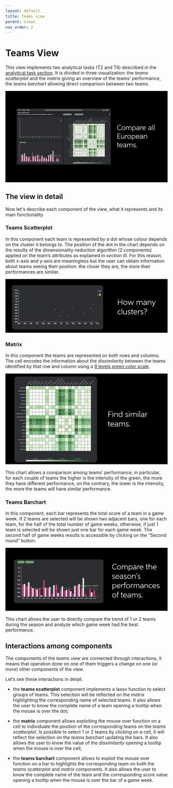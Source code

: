 ```yaml
---
layout: default
title: Teams view
parent: Views
nav_order: 2
---
```


# Teams View

This view implements two analytical tasks (T2 and T4) described in the
[analytical task section](https://kickoff-va.github.io/KickOff-VisualAnalytics/pages/domain-analytical.html). It is divided in three visualization: the *teams
scatterplot* and the *matrix* giving an overview of the teams’
performance, the *teams barchart* allowing direct comparison between two
teams.

![Teams](../images/team-tab.png)

## The view in detail

Now let's describe each component of the view, what it represents and its main functionality

### Teams Scatterplot

In this component each team is represented by a dot whose colour depends
on the cluster it belongs to. The position of the dot in the chart
depends on the results of the dimensionality-reduction algorithm (2
components) applied on the team’s attributes as explained in *section
III*. For this reason, both x-axis and y-axis are meaningless but the
user can obtain information about teams seeing their position: the
closer they are, the more their performances are similar.

![Team Scatter](../images/team-scatter.png)

### Matrix

In this component the teams are represented on both rows and columns.
The cell encodes the information about the *dissimilarity* between the
teams identified by that row and column using a [9 levels green color
scale](https://colorbrewer2.org/#type=sequential&scheme=BuGn&n=3).

![Team Matrix](../images/team-matrix.png)

This chart allows a comparison among teams’ performance, in particular,
for each couple of teams the higher is the intensity of the green, the
more they have different performance, on the contrary, the lower is the
intensity, the more the teams will have similar performance.

### Teams Barchart

In this component, each bar represents the total score of a team in a
game week. If 2 teams are selected will be shown two adjacent bars, one
for each team, for the half of the total number of game weeks,
otherwise, if just 1 team is selected will be shown just one bar for
each game week. The second half of game weeks results is accessible by
clicking on the “Second round” button.

![Team Barchart](../images/team-bar.png)

This chart allows the user to directly compare the trend of 1 or 2 teams
during the season and analyze which game week had the best performance.

## Interactions among components

The components of the *teams view* are connected through interactions,
it means that operation done on one of them triggers a change on one (or
more) other components of the view.

Let’s see these interactions in detail:

-   the **teams scatterplot** component implements a lasso function to
    select groups of teams. This selection will be reflected on the
    *matrix* highlighting the corresponding name of selected teams. It
    also allows the user to know the complete name of a team opening a
    tooltip when the mouse is over the dot;

-   the **matrix** component allows exploiting the mouse over function
    on a cell to individuate the position of the corresponding teams on
    the *teams scatterplot*. Is possible to select 1 or 2 teams by
    clicking on a cell, it will reflect the selection on the *teams
    barchart* updating the bars. It also allows the user to know the
    value of the *dissimilarity* opening a tooltip when the mouse is
    over the cell;

-   the **teams barchart** component allows to exploit the mouse over
    function on a bar to highlights the corresponding team on both the
    *teams scatterplot* and *matrix* components. It also allows the user
    to know the complete name of the team and the corresponding score
    value opening a tooltip when the mouse is over the bar of a game
    week.
